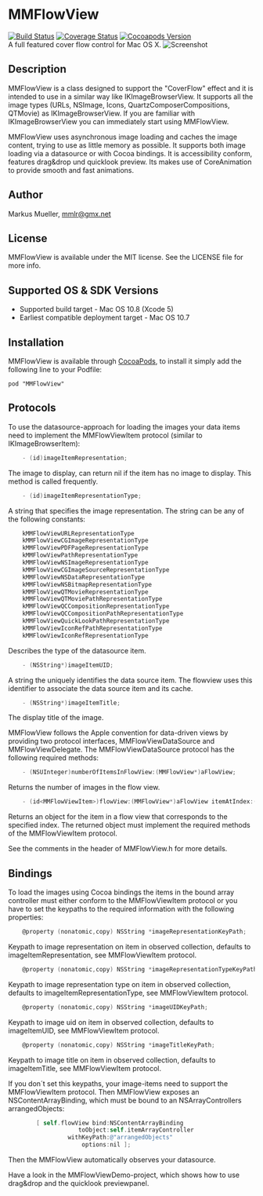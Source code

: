 # MMFlowView
[![Build Status](https://travis-ci.org/mmllr/MMFlowView.png?branch=master)](https://travis-ci.org/mmllr/MMFlowView) [![Coverage Status](https://coveralls.io/repos/mmllr/MMFlowView/badge.png)](https://coveralls.io/r/mmllr/MMFlowView) [![Cocoapods Version](https://cocoapod-badges.herokuapp.com/v/MMFlowView/badge.png)](https://cocoapod-badges.herokuapp.com/v/MMFlowView/badge.png)  
A full featured cover flow control for Mac OS X.
![Screenshot](https://raw.github.com/mmllr/MMFlowView/master/Resources/FlowView.png)
## Description

MMFlowView is a class designed to support the "CoverFlow" effect and it is intended to use in a similar way like IKImageBrowserView. It supports all the image types (URLs, NSImage, Icons, QuartzComposerCompositions, QTMovie) as IKImageBrowserView. If you are familiar with IKImageBrowserView you can immediately start using MMFlowView.

MMFlowView uses asynchronous image loading and caches the image content, trying to use as little memory as possible. It supports both image loading via a datasource or with Cocoa bindings. It is accessibility conform, features drag&drop und quicklook preview. Its makes use of CoreAnimation to provide smooth and fast animations.

## Author

Markus Mueller, mmlr@gmx.net

## License

MMFlowView is available under the MIT license. See the LICENSE file for more info.

## Supported OS & SDK Versions

* Supported build target - Mac OS 10.8 (Xcode 5)
* Earliest compatible deployment target - Mac OS 10.7

## Installation

MMFlowView is available through [CocoaPods](http://cocoapods.org), to install
it simply add the following line to your Podfile:

	pod "MMFlowView"

## Protocols
To use the datasource-approach for loading the images your data items need to implement the MMFlowViewItem protocol (similar to IKImageBrowserItem):

```objective-c
	- (id)imageItemRepresentation;
```
The image to display, can return nil if the item has no image to display. This method is called frequently.
```objective-c
	- (id)imageItemRepresentationType;
```
A string that specifies the image representation. The string can be any of the following constants:
```objective-c
	kMMFlowViewURLRepresentationType
 	kMMFlowViewCGImageRepresentationType
 	kMMFlowViewPDFPageRepresentationType
 	kMMFlowViewPathRepresentationType
 	kMMFlowViewNSImageRepresentationType
 	kMMFlowViewCGImageSourceRepresentationType
	kMMFlowViewNSDataRepresentationType
	kMMFlowViewNSBitmapRepresentationType
	kMMFlowViewQTMovieRepresentationType
 	kMMFlowViewQTMoviePathRepresentationType
 	kMMFlowViewQCCompositionRepresentationType
	kMMFlowViewQCCompositionPathRepresentationType
	kMMFlowViewQuickLookPathRepresentationType
	kMMFlowViewIconRefPathRepresentationType
	kMMFlowViewIconRefRepresentationType
```
Describes the type of the datasource item.
```objective-c
	- (NSString*)imageItemUID;
```
A string the uniquely identifies the data source item. The flowview uses this identifier to associate the data source item and its cache.
```objective-c
	- (NSString*)imageItemTitle;
```
The display title of the image.

MMFlowView follows the Apple convention for data-driven views by providing two protocol interfaces, MMFlowViewDataSource and MMFlowViewDelegate. The MMFlowViewDataSource protocol has the following required methods:
```objective-c
	- (NSUInteger)numberOfItemsInFlowView:(MMFlowView*)aFlowView;
```
Returns the number of images in the flow view.
```objective-c
	- (id<MMFlowViewItem>)flowView:(MMFlowView*)aFlowView itemAtIndex:(NSUInteger)anIndex;
```
Returns an object for the item in a flow view that corresponds to the specified index. The returned object must implement the required methods of the MMFlowViewItem protocol.

See the comments in the header of MMFlowView.h for more details.

## Bindings

To load the images using Cocoa bindings the items in the bound array controller must either
conform to the MMFlowViewItem protocol or you have to set the keypaths to the required information with the following properties:
```objective-c
	@property (nonatomic,copy) NSString *imageRepresentationKeyPath;
```
Keypath to image representation on item in observed collection, defaults to imageItemRepresentation, see MMFlowViewItem protocol.
```objective-c
	@property (nonatomic,copy) NSString *imageRepresentationTypeKeyPath;
```
Keypath to image representation type on item in observed collection, defaults to imageItemRepresentationType, see MMFlowViewItem protocol.
```objective-c
	@property (nonatomic,copy) NSString *imageUIDKeyPath;
```
Keypath to image uid on item in observed collection, defaults to imageItemUID, see MMFlowViewItem protocol.
```objective-c
	@property (nonatomic,copy) NSString *imageTitleKeyPath;
```
Keypath to image title on item in observed collection, defaults to imageItemTitle, see MMFlowViewItem protocol.

If you don´t set this keypaths, your image-items need to support the MMFlowViewItem protocol. 
Then MMFlowView exposes an NSContentArrayBinding, which must be bound to an NSArrayControllers arrangedObjects:
```objective-c
		[ self.flowView bind:NSContentArrayBinding
		            toObject:self.itemArrayController
		         withKeyPath:@"arrangedObjects"
				     options:nil ];
```
Then the MMFlowView automatically observes your datasource.

Have a look in the MMFlowViewDemo-project, which shows how to use drag&drop and the quicklook previewpanel.

